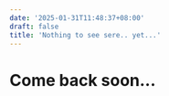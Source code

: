 ```yaml
---
date: '2025-01-31T11:48:37+08:00'
draft: false
title: 'Nothing to see sere.. yet...'
---
```


# Come back soon...
